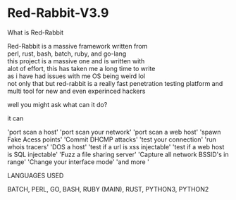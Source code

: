 # Red-Rabbit-V3.9

What is Red-Rabbit

Red-Rabbit is a massive framework written from<br>
perl, rust, bash, batch, ruby, and go-lang <br>
this project is a massive one and is written with <br>
alot of effort, this has taken me a long time to write<br>
as i have had issues with me OS being weird lol<br>
not only that but red-rabbit is a really fast penetration testing 
platform and multi tool for new and even experinced hackers 


well you might ask what can it do?

it can

'port scan a host'
'port scan your network'
'port scan a web host'
'spawn Fake Acess points'
'Commit DHCMP attacks'
'test your connection'
'run whois tracers'
'DOS a host'
'test if a url is xss injectable'
'test if a web host is SQL injectable'
'Fuzz a file sharing server'
'Capture all network BSSID's in range'
'Change your interface mode'
'and more '


LANGUAGES USED 

BATCH, PERL, GO, BASH, RUBY (MAIN), RUST, PYTHON3, PYTHON2



 
 
  
  
